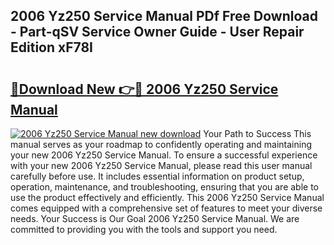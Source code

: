 ## 2006 Yz250 Service Manual PDf Free Download - Part-qSV Service Owner Guide - User Repair Edition xF78I

# <h2><a href="http://bc45338.oget.top/?id=2006+Yz250+Service+Manual">🔗Download New 👉🔴 2006 Yz250 Service Manual</a></h2>

[![2006 Yz250 Service Manual new download](https://i.imgur.com/5g1atiW.png)](http://bc45338.oget.top/?id=2006+Yz250+Service+Manual)
Your Path to Success This manual serves as your roadmap to confidently operating and maintaining your new 2006 Yz250 Service Manual. To ensure a successful experience with your new 2006 Yz250 Service Manual, please read this user manual carefully before use. It includes essential information on product setup, operation, maintenance, and troubleshooting, ensuring that you are able to use the product effectively and efficiently. This 2006 Yz250 Service Manual comes equipped with a comprehensive set of features to meet your diverse needs. Your Success is Our Goal 2006 Yz250 Service Manual. We are committed to providing you with the tools and support you need.
